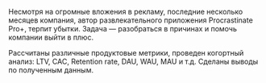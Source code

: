 Несмотря на огромные вложения в рекламу, последние несколько месяцев компания, автор развлекательного приложения Procrastinate Pro+, терпит убытки. Задача — разобраться в причинах и помочь компании выйти в плюс.

Рассчитаны различные продуктовые метрики, проведен когортный анализ: LTV, CAC, Retention rate, DAU, WAU, MAU и т.д.
Сделаны выводы по полученным данным.
